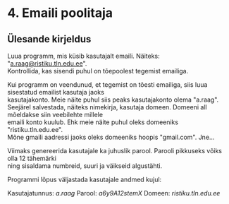 # 4. Emaili poolitaja
## Ülesande kirjeldus

Luua programm, mis küsib kasutajalt emaili. Näiteks: "a.raag@ristiku.tln.edu.ee".  
Kontrollida, kas sisendi puhul on tõepoolest tegemist emailiga.

Kui programm on veendunud, et tegemist on tõesti emailiga, siis luua sisestatud emailist kasutaja jaoks  
kasutajakonto. Meie näite puhul siis peaks kasutajakonto olema "a.raag".  
Seejärel salvestada, näiteks nimekirja, kasutaja domeen. Domeeni all mõeldakse siin veebilehte millele  
emaili konto kuulub. Ehk meie näite puhul oleks domeeniks "ristiku.tln.edu.ee".  
Mõne gmaili aadressi jaoks oleks domeeniks hoopis "gmail.com". Jne...

Viimaks genereerida kasutajale ka juhuslik parool. Parooli pikkuseks võiks olla 12 tähemärki  
ning sisaldama numbreid, suuri ja väikseid algustähti.  

Programmi lõpus väljastada kasutajale andmed kujul:

Kasutajatunnus: *a.raag*
Parool: *a6y9A12stemX*
Domeen: *ristiku.tln.edu.ee* 
